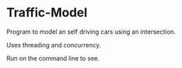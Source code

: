 # Traffic-Model

Program to model an self driving cars using an intersection.

Uses threading and concurrency.

Run on the command line to see.
